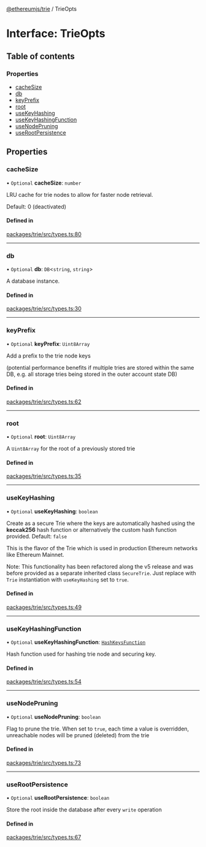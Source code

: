 [@ethereumjs/trie](../README.md) / TrieOpts

# Interface: TrieOpts

## Table of contents

### Properties

- [cacheSize](TrieOpts.md#cachesize)
- [db](TrieOpts.md#db)
- [keyPrefix](TrieOpts.md#keyprefix)
- [root](TrieOpts.md#root)
- [useKeyHashing](TrieOpts.md#usekeyhashing)
- [useKeyHashingFunction](TrieOpts.md#usekeyhashingfunction)
- [useNodePruning](TrieOpts.md#usenodepruning)
- [useRootPersistence](TrieOpts.md#userootpersistence)

## Properties

### cacheSize

• `Optional` **cacheSize**: `number`

LRU cache for trie nodes to allow for faster node retrieval.

Default: 0 (deactivated)

#### Defined in

[packages/trie/src/types.ts:80](https://github.com/ethereumjs/ethereumjs-monorepo/blob/master/packages/trie/src/types.ts#L80)

___

### db

• `Optional` **db**: `DB`<`string`, `string`\>

A database instance.

#### Defined in

[packages/trie/src/types.ts:30](https://github.com/ethereumjs/ethereumjs-monorepo/blob/master/packages/trie/src/types.ts#L30)

___

### keyPrefix

• `Optional` **keyPrefix**: `Uint8Array`

Add a prefix to the trie node keys

(potential performance benefits if multiple tries are stored within the same DB,
e.g. all storage tries being stored in the outer account state DB)

#### Defined in

[packages/trie/src/types.ts:62](https://github.com/ethereumjs/ethereumjs-monorepo/blob/master/packages/trie/src/types.ts#L62)

___

### root

• `Optional` **root**: `Uint8Array`

A `Uint8Array` for the root of a previously stored trie

#### Defined in

[packages/trie/src/types.ts:35](https://github.com/ethereumjs/ethereumjs-monorepo/blob/master/packages/trie/src/types.ts#L35)

___

### useKeyHashing

• `Optional` **useKeyHashing**: `boolean`

Create as a secure Trie where the keys are automatically hashed using the
**keccak256** hash function or alternatively the custom hash function provided.
Default: `false`

This is the flavor of the Trie which is used in production Ethereum networks
like Ethereum Mainnet.

Note: This functionality has been refactored along the v5 release and was before
provided as a separate inherited class `SecureTrie`. Just replace with `Trie`
instantiation with `useKeyHashing` set to `true`.

#### Defined in

[packages/trie/src/types.ts:49](https://github.com/ethereumjs/ethereumjs-monorepo/blob/master/packages/trie/src/types.ts#L49)

___

### useKeyHashingFunction

• `Optional` **useKeyHashingFunction**: [`HashKeysFunction`](../README.md#hashkeysfunction)

Hash function used for hashing trie node and securing key.

#### Defined in

[packages/trie/src/types.ts:54](https://github.com/ethereumjs/ethereumjs-monorepo/blob/master/packages/trie/src/types.ts#L54)

___

### useNodePruning

• `Optional` **useNodePruning**: `boolean`

Flag to prune the trie. When set to `true`, each time a value is overridden,
unreachable nodes will be pruned (deleted) from the trie

#### Defined in

[packages/trie/src/types.ts:73](https://github.com/ethereumjs/ethereumjs-monorepo/blob/master/packages/trie/src/types.ts#L73)

___

### useRootPersistence

• `Optional` **useRootPersistence**: `boolean`

Store the root inside the database after every `write` operation

#### Defined in

[packages/trie/src/types.ts:67](https://github.com/ethereumjs/ethereumjs-monorepo/blob/master/packages/trie/src/types.ts#L67)
